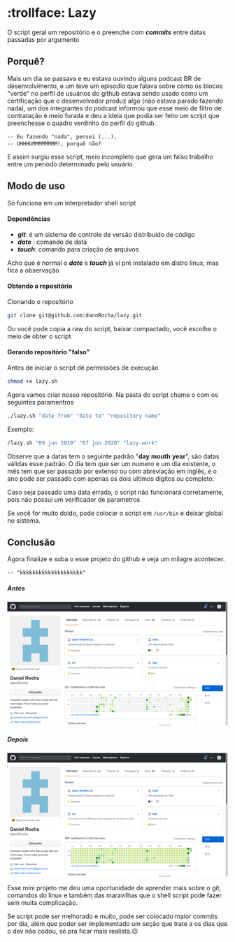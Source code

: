 # :trollface: Lazy


O script geral um repositório e o preenche com ***commits*** entre datas passadas por argumento

## Porquê?

Mais um dia se passava e eu estava ouvindo alguns podcast BR de desenvolvimento, e um teve um episodio que falava sobre como os blocos "verde" no perfil de usuários do github estava sendo usado como um certificação que o desenvolvedor produz algo (não estava parado fazendo nada), um dos integrantes do podcast informou que esse meio de filtro de contratação é meio furada e deu a ideia que podia ser feito um script que preenchesse o quadro verdinho do perfil do github.

    -- Eu fazendo "nada", pensei (...), 
    -- UHHHUMMMMMMMM!, porquê não?

E assim surgiu esse script, meio incompleto que gera um falso trabalho entre um periodo determinado pelo usuário.


## Modo de uso

Só funciona em um interpretador shell script

#### Dependências
*   ***git***: é um sistema de controle de versão distribuído de código
*   ***date*** : comando de data
*   ***touch***: comando para criação de arquivos

Acho que é normal o ***date*** e ***touch*** já vi pré instalado em distro linux, mas fica a observação

#### Obtendo o repositório

Clonando o repositório
```sh
git clone git@github.com:dannRocha/lazy.git
```

Ou você pode copia a raw do script, baixar compactado, você escolhe o meio de obter o script

#### Gerando repositório "falso"

Antes de iniciar o script dê permissões de execução
```sh
chmod +x lazy.sh
```
Agora vamos criar nosso repositório. Na pasta do script chame o com os seguintes paramentros

```sh
./lazy.sh "date from" "date to" "repository name"
```
Exemplo:
```sh
/lazy.sh "09 jun 2019" "07 jun 2020" "lazy-work"   
```
Observe que a datas tem o seguinte padrão "**day** **mouth** **year**", são datas válidas esse padrão. O dia tem que ser um numero e um dia existente, o mês tem que ser passado por extenso ou com abreviação em inglês, e o ano pode ser passado com apenas os dois ultimos digitos ou completo.

Caso seja passado uma data errada, o script não funcionará corretamente, pois não possui um verificador de parametros

Se você for muito doido, pode colocar o script em ```/usr/bin``` e deixar global no sistema.

## Conclusão

Agora finalize e suba o esse projeto do github e veja um milagre acontecer.
    
    -- "kkkkkkkkkkkkkkkkkkkk"


##### Antes
![ antes de subir o repositorio ](/screenshot/before.png)
##### Depois
![ antes de subir o repositorio ](/screenshot/after.png)


Esse mini projeto me deu uma oportunidade de aprender mais sobre o git, comandos do linux e também das maravilhas que o shell script pode fazer sem muita complicação.

Se script pode ser melhorado e muito, pode ser colocado maior commits por dia, além que poder ser implementado um seção que trate a os dias que o dev não codou, só pra ficar mais realista.:wink: